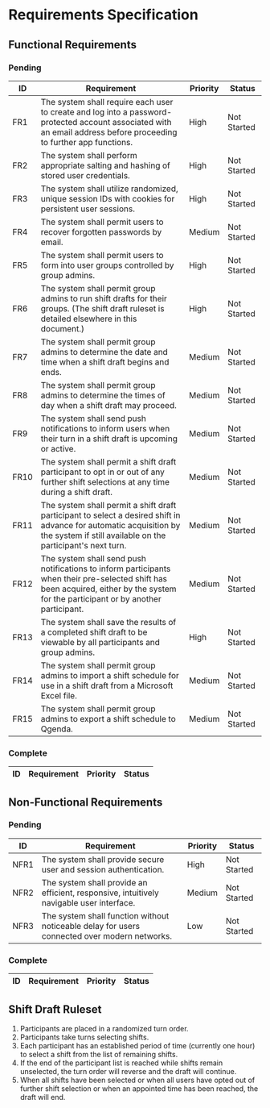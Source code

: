 # Requirements Specification

## Functional Requirements

### Pending

| ID | Requirement | Priority | Status |
|----|----|----|----|
| FR1 | The system shall require each user to create and log into a password-protected account associated with an email address before proceeding to further app functions. | High | Not Started |
| FR2 | The system shall perform appropriate salting and hashing of stored user credentials. | High | Not Started |
| FR3 | The system shall utilize randomized, unique session IDs with cookies for persistent user sessions. | High | Not Started |
| FR4 | The system shall permit users to recover forgotten passwords by email. | Medium | Not Started |
| FR5 | The system shall permit users to form into user groups controlled by group admins. | High | Not Started |
| FR6 | The system shall permit group admins to run shift drafts for their groups. (The shift draft ruleset is detailed elsewhere in this document.) | High | Not Started |
| FR7 | The system shall permit group admins to determine the date and time when a shift draft begins and ends. | Medium | Not Started |
| FR8 | The system shall permit group admins to determine the times of day when a shift draft may proceed. | Medium | Not Started |
| FR9 | The system shall send push notifications to inform users when their turn in a shift draft is upcoming or active. | Medium | Not Started | 
| FR10 | The system shall permit a shift draft participant to opt in or out of any further shift selections at any time during a shift draft. | Medium | Not Started |
| FR11 | The system shall permit a shift draft participant to select a desired shift in advance for automatic acquisition by the system if still available on the participant's next turn. | Medium | Not Started |
| FR12 | The system shall send push notifications to inform participants when their pre-selected shift has been acquired, either by the system for the participant or by another participant. | Medium | Not Started |
| FR13 | The system shall save the results of a completed shift draft to be viewable by all participants and group admins. | High | Not Started |
| FR14 | The system shall permit group admins to import a shift schedule for use in a shift draft from a Microsoft Excel file. | Medium | Not Started |
| FR15 | The system shall permit group admins to export a shift schedule to Qgenda. | Medium | Not Started |

### Complete

| ID | Requirement | Priority | Status |
|----|----|----|----|

## Non-Functional Requirements

### Pending

| ID | Requirement | Priority | Status |
|----|----|----|----|
| NFR1 | The system shall provide secure user and session authentication. | High | Not Started |
| NFR2 | The system shall provide an efficient, responsive, intuitively navigable user interface. | Medium | Not Started |
| NFR3 | The system shall function without noticeable delay for users connected over modern networks. | Low | Not Started |

### Complete

| ID | Requirement | Priority | Status |
|----|----|----|----|

## Shift Draft Ruleset

1. Participants are placed in a randomized turn order.
2. Participants take turns selecting shifts.
3. Each participant has an established period of time (currently one hour) to select a shift from the list of remaining shifts.
4. If the end of the participant list is reached while shifts remain unselected, the turn order will reverse and the draft will continue.
5. When all shifts have been selected or when all users have opted out of further shift selection or when an appointed time has been reached, the draft will end.
